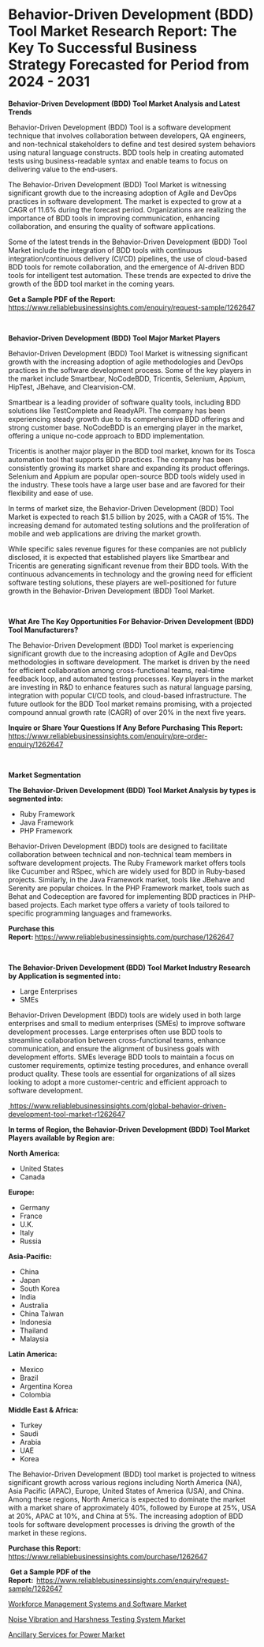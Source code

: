 <p><h1>Behavior-Driven Development (BDD) Tool Market Research Report: The Key To Successful Business Strategy Forecasted for Period from 2024 - 2031</h1></p><p><strong>Behavior-Driven Development (BDD) Tool Market Analysis and Latest Trends</strong></p>
<p><p>Behavior-Driven Development (BDD) Tool is a software development technique that involves collaboration between developers, QA engineers, and non-technical stakeholders to define and test desired system behaviors using natural language constructs. BDD tools help in creating automated tests using business-readable syntax and enable teams to focus on delivering value to the end-users.</p><p>The Behavior-Driven Development (BDD) Tool Market is witnessing significant growth due to the increasing adoption of Agile and DevOps practices in software development. The market is expected to grow at a CAGR of 11.6% during the forecast period. Organizations are realizing the importance of BDD tools in improving communication, enhancing collaboration, and ensuring the quality of software applications.</p><p>Some of the latest trends in the Behavior-Driven Development (BDD) Tool Market include the integration of BDD tools with continuous integration/continuous delivery (CI/CD) pipelines, the use of cloud-based BDD tools for remote collaboration, and the emergence of AI-driven BDD tools for intelligent test automation. These trends are expected to drive the growth of the BDD tool market in the coming years.</p></p>
<p><strong>Get a Sample PDF of the Report:&nbsp;</strong> <a href="https://www.reliablebusinessinsights.com/enquiry/request-sample/1262647">https://www.reliablebusinessinsights.com/enquiry/request-sample/1262647</a></p>
<p>&nbsp;</p>
<p><strong>Behavior-Driven Development (BDD) Tool Major Market Players</strong></p>
<p><p>Behavior-Driven Development (BDD) Tool Market is witnessing significant growth with the increasing adoption of agile methodologies and DevOps practices in the software development process. Some of the key players in the market include Smartbear, NoCodeBDD, Tricentis, Selenium, Appium, HipTest, JBehave, and Clearvision-CM.</p><p>Smartbear is a leading provider of software quality tools, including BDD solutions like TestComplete and ReadyAPI. The company has been experiencing steady growth due to its comprehensive BDD offerings and strong customer base. NoCodeBDD is an emerging player in the market, offering a unique no-code approach to BDD implementation.</p><p>Tricentis is another major player in the BDD tool market, known for its Tosca automation tool that supports BDD practices. The company has been consistently growing its market share and expanding its product offerings. Selenium and Appium are popular open-source BDD tools widely used in the industry. These tools have a large user base and are favored for their flexibility and ease of use.</p><p>In terms of market size, the Behavior-Driven Development (BDD) Tool Market is expected to reach $1.5 billion by 2025, with a CAGR of 15%. The increasing demand for automated testing solutions and the proliferation of mobile and web applications are driving the market growth. </p><p>While specific sales revenue figures for these companies are not publicly disclosed, it is expected that established players like Smartbear and Tricentis are generating significant revenue from their BDD tools. With the continuous advancements in technology and the growing need for efficient software testing solutions, these players are well-positioned for future growth in the Behavior-Driven Development (BDD) Tool Market.</p></p>
<p>&nbsp;</p>
<p><strong>What Are The Key Opportunities For Behavior-Driven Development (BDD) Tool Manufacturers?</strong></p>
<p><p>The Behavior-Driven Development (BDD) Tool market is experiencing significant growth due to the increasing adoption of Agile and DevOps methodologies in software development. The market is driven by the need for efficient collaboration among cross-functional teams, real-time feedback loop, and automated testing processes. Key players in the market are investing in R&D to enhance features such as natural language parsing, integration with popular CI/CD tools, and cloud-based infrastructure. The future outlook for the BDD Tool market remains promising, with a projected compound annual growth rate (CAGR) of over 20% in the next five years.</p></p>
<p><strong>Inquire or Share Your Questions If Any Before Purchasing This Report:</strong> <a href="https://www.reliablebusinessinsights.com/enquiry/pre-order-enquiry/1262647">https://www.reliablebusinessinsights.com/enquiry/pre-order-enquiry/1262647</a></p>
<p>&nbsp;</p>
<p><strong>Market Segmentation</strong></p>
<p><strong>The Behavior-Driven Development (BDD) Tool Market Analysis by types is segmented into:</strong></p>
<p><ul><li>Ruby Framework</li><li>Java Framework</li><li>PHP Framework</li></ul></p>
<p><p>Behavior-Driven Development (BDD) tools are designed to facilitate collaboration between technical and non-technical team members in software development projects. The Ruby Framework market offers tools like Cucumber and RSpec, which are widely used for BDD in Ruby-based projects. Similarly, in the Java Framework market, tools like JBehave and Serenity are popular choices. In the PHP Framework market, tools such as Behat and Codeception are favored for implementing BDD practices in PHP-based projects. Each market type offers a variety of tools tailored to specific programming languages and frameworks.</p></p>
<p><strong>Purchase this Report:&nbsp;</strong><a href="https://www.reliablebusinessinsights.com/purchase/1262647">https://www.reliablebusinessinsights.com/purchase/1262647</a></p>
<p>&nbsp;</p>
<p><strong>The Behavior-Driven Development (BDD) Tool Market Industry Research by Application is segmented into:</strong></p>
<p><ul><li>Large Enterprises</li><li>SMEs</li></ul></p>
<p><p>Behavior-Driven Development (BDD) tools are widely used in both large enterprises and small to medium enterprises (SMEs) to improve software development processes. Large enterprises often use BDD tools to streamline collaboration between cross-functional teams, enhance communication, and ensure the alignment of business goals with development efforts. SMEs leverage BDD tools to maintain a focus on customer requirements, optimize testing procedures, and enhance overall product quality. These tools are essential for organizations of all sizes looking to adopt a more customer-centric and efficient approach to software development.</p></p>
<p><a href="https://www.reliablebusinessinsights.com/global-behavior-driven-development-tool-market-r1262647">&nbsp;https://www.reliablebusinessinsights.com/global-behavior-driven-development-tool-market-r1262647</a></p>
<p><strong>In terms of Region, the Behavior-Driven Development (BDD) Tool Market Players available by Region are:</strong></p>
<p>
    <p> <strong> North America: </strong>
        <ul>
            <li>United States</li>
            <li>Canada</li>
        </ul>
        </p> 
    <p> <strong> Europe: </strong>
        <ul>
            <li>Germany</li>
            <li>France</li>
            <li>U.K.</li>
            <li>Italy</li>
            <li>Russia</li>
        </ul>
        </p> 
    <p> <strong> Asia-Pacific: </strong>
        <ul>
            <li>China</li>
            <li>Japan</li>
            <li>South Korea</li>
            <li>India</li>
            <li>Australia</li>
            <li>China Taiwan</li>
            <li>Indonesia</li>
            <li>Thailand</li>
            <li>Malaysia</li>
        </ul>
        </p> 
    <p> <strong> Latin America: </strong>
        <ul>
            <li>Mexico</li>
            <li>Brazil</li>
            <li>Argentina Korea</li>
            <li>Colombia</li>
        </ul>
        </p> 
    <p> <strong> Middle East & Africa: </strong>
        <ul>
            <li>Turkey</li>
            <li>Saudi</li>
            <li>Arabia</li>
            <li>UAE</li>
            <li>Korea</li>
        </ul>
    </p>
    </p>
<p><p>The Behavior-Driven Development (BDD) tool market is projected to witness significant growth across various regions including North America (NA), Asia Pacific (APAC), Europe, United States of America (USA), and China. Among these regions, North America is expected to dominate the market with a market share of approximately 40%, followed by Europe at 25%, USA at 20%, APAC at 10%, and China at 5%. The increasing adoption of BDD tools for software development processes is driving the growth of the market in these regions.</p></p>
<p><strong>Purchase this Report: </strong><a href="https://www.reliablebusinessinsights.com/purchase/1262647">https://www.reliablebusinessinsights.com/purchase/1262647</a></p>
<p>&nbsp;<strong>Get a Sample PDF of the Report:&nbsp;&nbsp;</strong><a href="https://www.reliablebusinessinsights.com/enquiry/request-sample/1262647">https://www.reliablebusinessinsights.com/enquiry/request-sample/1262647</a></p>
<p><strong></strong></p>
<p><p><a href="https://github.com/lamhaoka57/Market-Research-Report-List-1/blob/main/workforce-management-systems-and-software-market.md">Workforce Management Systems and Software Market</a></p><p><a href="https://github.com/caominhtri712020/Market-Research-Report-List-1/blob/main/noise-vibration-and-harshness-testing-system-market.md">Noise Vibration and Harshness Testing System Market</a></p><p><a href="https://github.com/RichRobinson5/Market-Research-Report-List-6/blob/main/ancillary-services-for-power-market.md">Ancillary Services for Power Market</a></p></p>